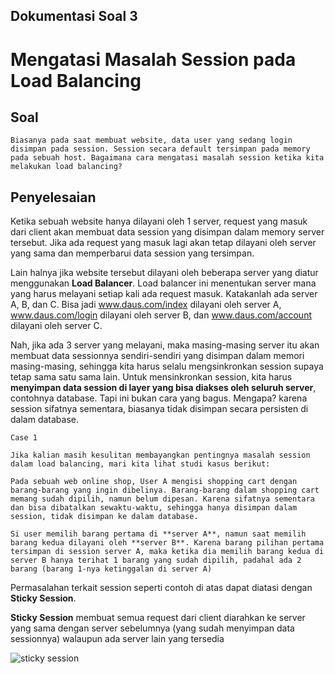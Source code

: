 ## Dokumentasi Soal 3
# Mengatasi Masalah Session pada Load Balancing

## Soal

```
Biasanya pada saat membuat website, data user yang sedang login disimpan pada session. Session secara default tersimpan pada memory pada sebuah host. Bagaimana cara mengatasi masalah session ketika kita melakukan load balancing?
```

## Penyelesaian

Ketika sebuah website hanya dilayani oleh 1 server, request yang masuk dari client akan membuat data session yang disimpan dalam memory server tersebut. Jika ada request yang masuk lagi akan tetap dilayani oleh server yang sama dan memperbarui data session yang tersimpan.

Lain halnya jika website tersebut dilayani oleh beberapa server yang diatur menggunakan **Load Balancer**. Load balancer ini menentukan server mana yang harus melayani setiap kali ada request masuk. Katakanlah ada server A, B, dan C. Bisa jadi www.daus.com/index dilayani oleh server A, www.daus.com/login dilayani oleh server B, dan www.daus.com/account dilayani oleh server C.

Nah, jika ada 3 server yang melayani, maka masing-masing server itu akan membuat data sessionnya sendiri-sendiri yang disimpan dalam memori masing-masing, sehingga kita harus selalu mengsinkronkan session supaya tetap sama satu sama lain. Untuk mensinkronkan session, kita harus **menyimpan data session di layer yang bisa diakses oleh seluruh server**, contohnya database. Tapi ini bukan cara yang bagus. Mengapa? karena session sifatnya sementara, biasanya tidak disimpan secara persisten di dalam database.

    Case 1

    Jika kalian masih kesulitan membayangkan pentingnya masalah session dalam load balancing, mari kita lihat studi kasus berikut:

    Pada sebuah web online shop, User A mengisi shopping cart dengan barang-barang yang ingin dibelinya. Barang-barang dalam shopping cart memang sudah dipilih, namun belum dipesan. Karena sifatnya sementara dan bisa dibatalkan sewaktu-waktu, sehingga hanya disimpan dalam session, tidak disimpan ke dalam database.

    Si user memilih barang pertama di **server A**, namun saat memilih barang kedua dilayani oleh **server B**. Karena barang pilihan pertama tersimpan di session server A, maka ketika dia memilih barang kedua di server B hanya terihat 1 barang yang sudah dipilih, padahal ada 2 barang (barang 1-nya ketinggalan di server A)


Permasalahan terkait session seperti contoh di atas dapat diatasi dengan **Sticky Session**.

**Sticky Session** membuat semua request dari client diarahkan ke server yang sama dengan server sebelumnya (yang sudah menyimpan data sessionnya) walaupun ada server lain yang tersedia

![sticky session](https://wwwimages2.adobe.com/content/dam/acom/en/devnet/coldfusion/articles/clustering_cf8/1283240747221.jpg)
